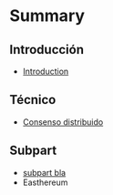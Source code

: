# Summary

## Introducción

* [Introduction](README.md)

## Técnico

* [Consenso distribuido](tecnico/consenso-distribuido.md)

## Subpart

* [subpart bla](subpart-bla.md)
* Easthereum

